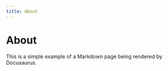 ```yaml
---
title: About
---
```


# About

This is a simple example of a Markdown page being rendered by Docusaurus.
